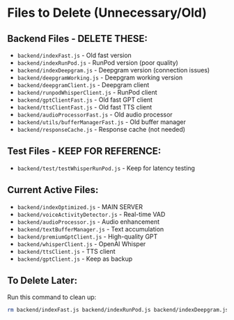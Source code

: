 # Files to Delete (Unnecessary/Old)

## Backend Files - DELETE THESE:
- `backend/indexFast.js` - Old fast version
- `backend/indexRunPod.js` - RunPod version (poor quality)
- `backend/indexDeepgram.js` - Deepgram version (connection issues)
- `backend/deepgramWorking.js` - Deepgram working version
- `backend/deepgramClient.js` - Deepgram client
- `backend/runpodWhisperClient.js` - RunPod client
- `backend/gptClientFast.js` - Old fast GPT client
- `backend/ttsClientFast.js` - Old fast TTS client
- `backend/audioProcessorFast.js` - Old audio processor
- `backend/utils/bufferManagerFast.js` - Old buffer manager
- `backend/responseCache.js` - Response cache (not needed)

## Test Files - KEEP FOR REFERENCE:
- `backend/test/testWhisperRunPod.js` - Keep for latency testing

## Current Active Files:
- `backend/indexOptimized.js` - MAIN SERVER
- `backend/voiceActivityDetector.js` - Real-time VAD
- `backend/audioProcessor.js` - Audio enhancement
- `backend/textBufferManager.js` - Text accumulation
- `backend/premiumGptClient.js` - High-quality GPT
- `backend/whisperClient.js` - OpenAI Whisper
- `backend/ttsClient.js` - TTS client
- `backend/gptClient.js` - Keep as backup

## To Delete Later:
Run this command to clean up:
```bash
rm backend/indexFast.js backend/indexRunPod.js backend/indexDeepgram.js backend/deepgramWorking.js backend/deepgramClient.js backend/runpodWhisperClient.js backend/gptClientFast.js backend/ttsClientFast.js backend/audioProcessorFast.js backend/utils/bufferManagerFast.js backend/responseCache.js
```